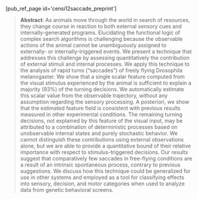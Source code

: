 [pub_ref_page id='censi12saccade_preprint']

<!--   - [Preprint (PDF)][pdf], updated Dec 1, 2012.
  - [Slides (PDF)][slides] used at the annual meeting of the [Society for Integrative 
    and Comparative Biology][sicb].
 -->
> **Abstract**: As animals move through the world in search of resources, they change course in reaction to both external sensory cues and internally-generated programs. Elucidating the functional logic of complex search algorithms is challenging because the observable actions of the animal cannot be unambiguously assigned to externally- or internally-triggered events. We present a technique that addresses this challenge by assessing quantitatively the contribution of external stimuli and internal processes. We apply this technique to the analysis of rapid turns (“saccades”) of freely flying Drosophila melanogaster. We show that a single scalar feature computed from the visual stimulus experienced by the animal is sufficient to explain a majority (93%) of the turning decisions. We automatically estimate this scalar value from the observable trajectory, without any assumption regarding the sensory processing. A posteriori, we show that the estimated feature field is consistent with previous results measured in other experimental conditions. The remaining turning decisions, not explained by this feature of the visual input, may be attributed to a combination of deterministic processes based on unobservable internal states and purely stochastic behavior. We cannot distinguish these contributions using external observations alone, but we are able to provide a quantitative bound of their relative importance with respect to stimulus-triggered decisions. Our results suggest that comparatively few saccades in free-flying conditions are a result of an intrinsic spontaneous process, contrary to previous suggestions. We discuss how this technique could be generalized for use in other systems and employed as a tool for classifying effects into sensory, decision, and motor categories when used to analyze data from genetic behavioral screens.


[ads]: http://strawlab.org
[pdf]: http://resolver.caltech.edu/CaltechAUTHORS:20120805-120309438
[sicb]: http://sicb.org/meetings/2012/schedule/
[slides]: http://purl.org/censi/research/2012-sicb-saccades.pdf